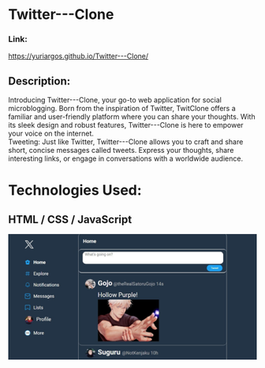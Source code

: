 # Twitter---Clone

### Link:
https://yuriargos.github.io/Twitter---Clone/

## Description:
Introducing Twitter---Clone, your go-to web application for social microblogging. Born from the inspiration of Twitter, TwitClone offers a familiar and user-friendly platform where you can share your thoughts. With its sleek design and robust features, Twitter---Clone is here to empower your voice on the internet.
<br>
Tweeting: Just like Twitter, Twitter---Clone allows you to craft and share short, concise messages called tweets. Express your thoughts, share interesting links, or engage in conversations with a worldwide audience.

# Technologies Used:
## HTML / CSS / JavaScript

![image](https://github.com/YuriArgos/Twitter---Clone/blob/main/assets/JUJUTSU.jpeg)
